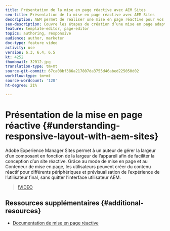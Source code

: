 ```yaml
---
title: Présentation de la mise en page réactive avec AEM Sites
seo-title: Présentation de la mise en page réactive avec AEM Sites
description: AEM permet de réaliser une mise en page réactive pour vos pages à l’aide du composant Conteneur de mises en page. Grâce à la mise en page réactive, les auteurs de contenu peuvent créer du contenu réactif pour différents périphériques et prévisualisation de l’expérience de l’utilisateur final dans AEM.
seo-description: Couvre les étapes de création d’une mise en page adaptée pour différents périphériques.
feature: template-editor, page-editor
topics: authoring, responsive
audience: author, marketer
doc-type: feature video
activity: use
version: 6.3, 6.4, 6.5
kt: 4252
thumbnail: 32012.jpg
translation-type: tm+mt
source-git-commit: 67ca08bf386a217807da3755d46abed225050d02
workflow-type: tm+mt
source-wordcount: '128'
ht-degree: 21%

---
```



# Présentation de la mise en page réactive {#understanding-responsive-layout-with-aem-sites}

Adobe Experience Manager Sites permet à un auteur de gérer la largeur d’un composant en fonction de la largeur de l’appareil afin de faciliter la conception d’un site réactive. Grâce au mode de mise en page et au Conteneur de mise en page, les utilisateurs peuvent créer du contenu réactif pour différents périphériques et prévisualisation de l’expérience de l’utilisateur final, sans quitter l’interface utilisateur AEM.

>[!VIDEO](https://video.tv.adobe.com/v/32012?quality=12&learn=on)

## Ressources supplémentaires {#additional-resources}

* [Documentation de mise en page réactive](https://docs.adobe.com/content/help/fr-FR/experience-manager-65/authoring/siteandpage/responsive-layout.html)

